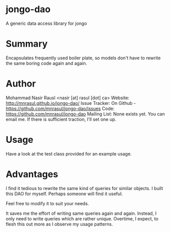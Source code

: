 jongo-dao
=========

A generic data access library for jongo

Summary
=======
Encapsulates frequently used boiler plate, so models don't have to rewrite the same
boring code again and again.

Author
======
Mohammad Nasir Rausl <nasir [at] rasul [dot] ca>
Website: http://mnrasul.github.io/jongo-dao/
Issue Tracker: On Github - https://github.com/mnrasul/jongo-dao/issues
Code: https://github.com/mnrasul/jongo-dao
Mailing List: None exists yet. You can email me. If there is sufficient traction, I'll set one up.


Usage
=====
Have a look at the test class provided for an example usage.


Advantages
==========
I find it tedious to rewrite the same kind of queries for similar objects. I built this DAO for myself. 
Perhaps someone will find it useful.

Feel free to modify it to suit your needs.

It saves me the effort of writing same queries again and again. Instead, I only need to write queries
which are rather unique. Overtime, I expect, to flesh this out more as I observe my usage patterns.